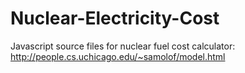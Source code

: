 # Nuclear-Electricity-Cost
Javascript source files for nuclear fuel cost calculator:
	http://people.cs.uchicago.edu/~samolof/model.html
	
